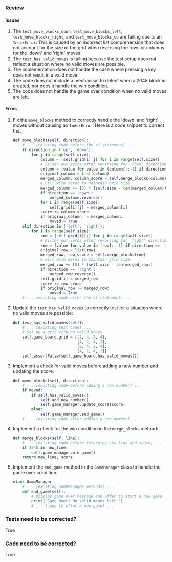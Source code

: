 ### Review
#### Issues
1. The `test_move_blocks_down`, `test_move_blocks_left`, `test_move_blocks_right`, and `test_move_blocks_up` are failing due to an `IndexError`. This is caused by an incorrect list comprehension that does not account for the size of the grid when reversing the rows or columns for the 'down' and 'right' moves.
2. The `test_has_valid_moves` is failing because the test setup does not reflect a situation where no valid moves are possible.
3. The implementation does not handle the case where pressing a key does not result in a valid move.
4. The code does not include a mechanism to detect when a 2048 block is created, nor does it handle the win condition.
5. The code does not handle the game over condition when no valid moves are left.

#### Fixes
1. Fix the `move_blocks` method to correctly handle the 'down' and 'right' moves without causing an `IndexError`. Here is a code snippet to correct that:
    ```python
    def move_blocks(self, direction):
        # ... [existing code before the if statement] ...
        if direction in ('up', 'down'):
            for j in range(self.size):
                column = [self.grid[i][j] for i in range(self.size)]
                # Filter out zeros after reversing for 'down' direction
                column = [value for value in (column[::-1] if direction == 'down' else column) if value != 0]
                original_column = list(column)
                merged_column, column_score = self.merge_blocks(column)
                # Fill with zeros to maintain grid size
                merged_column += [0] * (self.size - len(merged_column))
                if direction == 'down':
                    merged_column.reverse()
                for i in range(self.size):
                    self.grid[i][j] = merged_column[i]
                score += column_score
                if original_column != merged_column:
                    moved = True
        elif direction in ('left', 'right'):
            for i in range(self.size):
                row = [self.grid[i][j] for j in range(self.size)]
                # Filter out zeros after reversing for 'right' direction
                row = [value for value in (row[::-1] if direction == 'right' else row) if value != 0]
                original_row = list(row)
                merged_row, row_score = self.merge_blocks(row)
                # Fill with zeros to maintain grid size
                merged_row += [0] * (self.size - len(merged_row))
                if direction == 'right':
                    merged_row.reverse()
                self.grid[i] = merged_row
                score += row_score
                if original_row != merged_row:
                    moved = True
        # ... [existing code after the if statement] ...
    ```
2. Update the `test_has_valid_moves` to correctly test for a situation where no valid moves are possible:
    ```python
    def test_has_valid_moves(self):
        # ... [existing test code] ...
        # Set up a grid with no valid moves
        self.game_board.grid = [[2, 4, 2, 4],
                                [4, 2, 4, 2],
                                [2, 4, 2, 4],
                                [4, 2, 4, 2]]
        self.assertFalse(self.game_board.has_valid_moves())
    ```
3. Implement a check for valid moves before adding a new number and updating the score:
    ```python
    def move_blocks(self, direction):
        # ... [existing code before adding a new number] ...
        if moved:
            if self.has_valid_moves():
                self.add_new_number()
                self.game_manager.update_score(score)
            else:
                self.game_manager.end_game()
        # ... [existing code after adding a new number] ...
    ```
4. Implement a check for the win condition in the `merge_blocks` method:
    ```python
    def merge_blocks(self, line):
        # ... [existing code before returning new_line and score] ...
        if 2048 in new_line:
            self.game_manager.win_game()
        return new_line, score
    ```
5. Implement the `end_game` method in the `GameManager` class to handle the game over condition:
    ```python
    class GameManager:
        # ... [existing GameManager methods] ...
        def end_game(self):
            # Display game over message and offer to start a new game
            print("Game Over! No valid moves left.")
            # ... [code to offer a new game] ...
    ```

### Tests need to be corrected?
True

### Code need to be corrected?
True